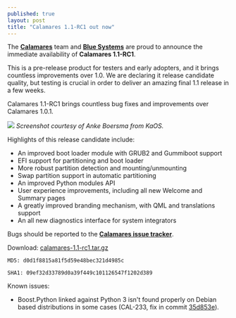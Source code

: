 ```yaml
---
published: true
layout: post
title: "Calamares 1.1-RC1 out now"
---
```




The [**Calamares**](http://calamares.io) team and [**Blue Systems**](http://www.blue-systems.com/) are proud to announce the immediate availability of **Calamares 1.1-RC1**.

This is a pre-release product for testers and early adopters, and it brings countless improvements over 1.0. We are declaring it release candidate quality, but testing is crucial in order to deliver an amazing final 1.1 release in a few weeks.

Calamares 1.1-RC1 brings countless bug fixes and improvements over Calamares 1.0.1.

![]({{site.baseurl}}/images/calamares-1.1-rc1-screenshot.png)
_Screenshot courtesy of Anke Boersma from KaOS._

Highlights of this release candidate include:

* An improved boot loader module with GRUB2 and Gummiboot support
* EFI support for partitioning and boot loader
* More robust partition detection and mounting/unmounting
* Swap partition support in automatic partitioning
* An improved Python modules API
* User experience improvements, including all new Welcome and Summary pages
* A greatly improved branding mechanism, with QML and translations support
* An all new diagnostics interface for system integrators

Bugs should be reported to the [**Calamares issue tracker**](http://bugs.calamares.io).

Download: [calamares-1.1-rc1.tar.gz](https://github.com/calamares/calamares/releases/download/v1.1-rc1/calamares-1.1-rc1.tar.gz)

`MD5: d0d1f8815a81f5d59e48bec321d4985c`

`SHA1: 09ef32d33789d0a39f449c101126547f1202d389`

Known issues:

* Boost.Python linked against Python 3 isn't found properly on Debian based distributions in some cases (CAL-233, fix in commit [35d853e](https://github.com/calamares/calamares/commit/35d853e5098afce61942bf3119ad447339b4a725)).
